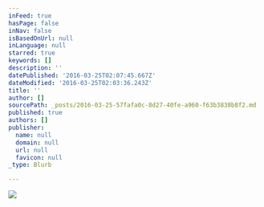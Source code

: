 ```yaml
---
inFeed: true
hasPage: false
inNav: false
isBasedOnUrl: null
inLanguage: null
starred: true
keywords: []
description: ''
datePublished: '2016-03-25T02:07:45.667Z'
dateModified: '2016-03-25T02:03:36.243Z'
title: ''
author: []
sourcePath: _posts/2016-03-25-57fafa0c-8d27-40fe-a960-f63b3838b8f2.md
published: true
authors: []
publisher:
  name: null
  domain: null
  url: null
  favicon: null
_type: Blurb

---
```

![](https://the-grid-user-content.s3-us-west-2.amazonaws.com/3b9c25ae-4a5a-4216-ade9-84c45eaee572.jpg)
